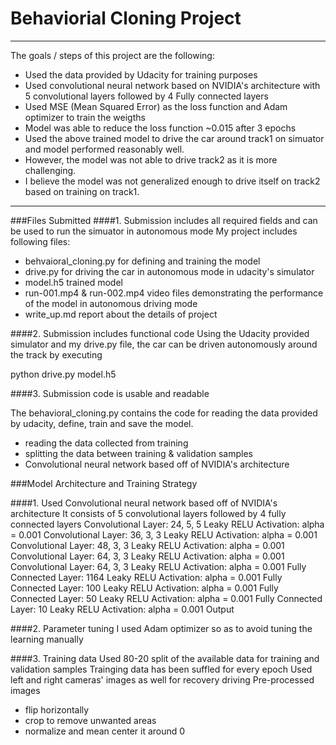 # Behaviorial Cloning Project

---
The goals / steps of this project are the following:
* Used the data provided by Udacity for training purposes
* Used convolutional neural network based on NVIDIA's architecture with 5 convolutional layers followed by 4 Fully connected layers
* Used MSE (Mean Squared Error) as the loss function and Adam optimizer to train the weigths
* Model was able to reduce the loss function ~0.015 after 3 epochs
* Used the above trained model to drive the car around track1 on simuator and model performed reasonably well.
* However, the model was not able to drive track2 as it is more challenging.
* I believe the model was not generalized enough to drive itself on track2 based on training on track1. 

---
###Files Submitted
####1. Submission includes all required fields and can be used to run the simuator in autonomous mode
My project includes following files:
* behvaioral_cloning.py for defining and training the model
* drive.py for driving the car in autonomous mode in udacity's simulator
* model.h5 trained model
* run-001.mp4 & run-002.mp4 video files demonstrating the performance of the model in autonomous driving mode
* write_up.md report about the details of project


####2. Submission includes functional code Using the Udacity provided simulator and my drive.py file, the car can be driven autonomously around the track by executing

python drive.py model.h5

####3. Submission code is usable and readable

The behavioral_cloning.py contains the code for reading the data provided by udacity, define, train and save the model.
* reading the data collected from training
* splitting the data between training & validation samples
* Convolutional neural network based off of NVIDIA's architecture

###Model Architecture and Training Strategy

####1. Used Convolutional neural network based off of NVIDIA's architecture
It consists of 5 convolutional layers followed by 4 fully connected layers
Convolutional Layer: 24, 5, 5
Leaky RELU Activation: alpha = 0.001
Convolutional Layer: 36, 3, 3
Leaky RELU Activation: alpha = 0.001
Convolutional Layer: 48, 3, 3
Leaky RELU Activation: alpha = 0.001
Convolutional Layer: 64, 3, 3
Leaky RELU Activation: alpha = 0.001
Convolutional Layer: 64, 3, 3
Leaky RELU Activation: alpha = 0.001
Fully Connected Layer: 1164
Leaky RELU Activation: alpha = 0.001
Fully Connected Layer: 100
Leaky RELU Activation: alpha = 0.001
Fully Connected Layer: 50
Leaky RELU Activation: alpha = 0.001
Fully Connected Layer: 10
Leaky RELU Activation: alpha = 0.001
Output

####2. Parameter tuning
I used Adam optimizer so as to avoid tuning the learning manually

####3. Training data
Used 80-20 split of the available data for training and validation samples
Trainging data has been suffled for every epoch
Used left and right cameras' images as well for recovery driving
Pre-processed images
* flip horizontally
* crop to remove unwanted areas
* normalize and mean center it around 0
